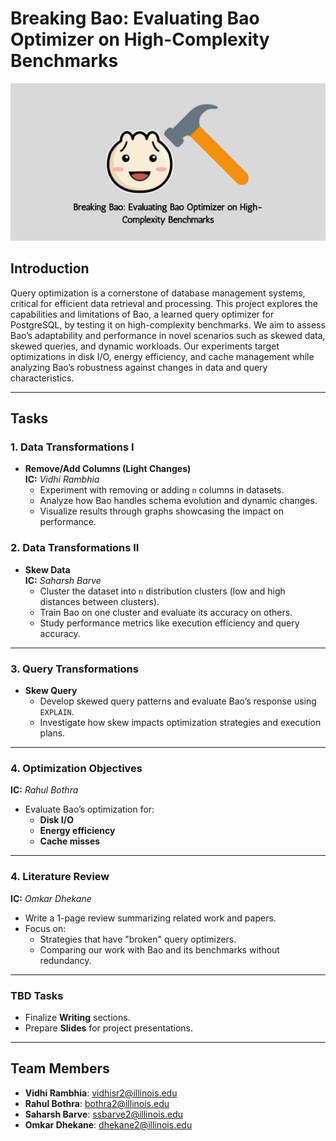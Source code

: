 # Breaking Bao: Evaluating Bao Optimizer on High-Complexity Benchmarks  

![Breaking Bao Banner](./docs/breakingbao-readme-banner.png)
## Introduction  
Query optimization is a cornerstone of database management systems, critical for efficient data retrieval and processing. This project explores the capabilities and limitations of Bao, a learned query optimizer for PostgreSQL, by testing it on high-complexity benchmarks. We aim to assess Bao’s adaptability and performance in novel scenarios such as skewed data, skewed queries, and dynamic workloads. Our experiments target optimizations in disk I/O, energy efficiency, and cache management while analyzing Bao’s robustness against changes in data and query characteristics.

---

## Tasks  

### **1. Data Transformations I**  
- **Remove/Add Columns (Light Changes)**  
  **IC:** *Vidhi Rambhia*  
  - Experiment with removing or adding `n` columns in datasets.  
  - Analyze how Bao handles schema evolution and dynamic changes.  
  - Visualize results through graphs showcasing the impact on performance.

### **2. Data Transformations II**  
- **Skew Data**  
  **IC:** *Saharsh Barve*  
  - Cluster the dataset into `n` distribution clusters (low and high distances between clusters).  
  - Train Bao on one cluster and evaluate its accuracy on others.  
  - Study performance metrics like execution efficiency and query accuracy.  

---

### **3. Query Transformations**  
- **Skew Query**  
  - Develop skewed query patterns and evaluate Bao’s response using `EXPLAIN`.  
  - Investigate how skew impacts optimization strategies and execution plans.

---

### **4. Optimization Objectives**  
**IC:** *Rahul Bothra*  
- Evaluate Bao’s optimization for:  
  - **Disk I/O**  
  - **Energy efficiency**  
  - **Cache misses**  

---

### **4. Literature Review**  
**IC:** *Omkar Dhekane*  
- Write a 1-page review summarizing related work and papers.  
- Focus on:  
  - Strategies that have "broken" query optimizers.  
  - Comparing our work with Bao and its benchmarks without redundancy.  

---

### **TBD Tasks**  
- Finalize **Writing** sections.  
- Prepare **Slides** for project presentations.  

---

## Team Members  

- **Vidhi Rambhia**: vidhisr2@illinois.edu  
- **Rahul Bothra**: bothra2@illinois.edu  
- **Saharsh Barve**: ssbarve2@illinois.edu  
- **Omkar Dhekane**: dhekane2@illinois.edu  
